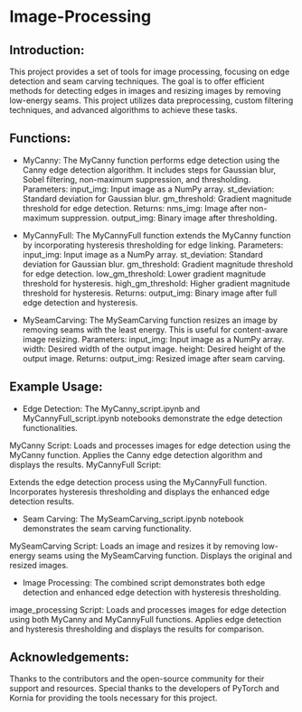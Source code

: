# Image-Processing

## Introduction:

This project provides a set of tools for image processing, focusing on edge detection and seam carving techniques. The goal is to offer efficient methods for detecting edges in images and resizing images by removing low-energy seams. This project utilizes data preprocessing, custom filtering techniques, and advanced algorithms to achieve these tasks.

## Functions:

- MyCanny: The MyCanny function performs edge detection using the Canny edge detection algorithm. It includes steps for Gaussian blur, Sobel filtering, non-maximum suppression, and thresholding.
Parameters:
input_img: Input image as a NumPy array.
st_deviation: Standard deviation for Gaussian blur.
gm_threshold: Gradient magnitude threshold for edge detection.
Returns:
nms_img: Image after non-maximum suppression.
output_img: Binary image after thresholding.

- MyCannyFull: The MyCannyFull function extends the MyCanny function by incorporating hysteresis thresholding for edge linking.
Parameters:
input_img: Input image as a NumPy array.
st_deviation: Standard deviation for Gaussian blur.
gm_threshold: Gradient magnitude threshold for edge detection.
low_gm_threshold: Lower gradient magnitude threshold for hysteresis.
high_gm_threshold: Higher gradient magnitude threshold for hysteresis.
Returns:
output_img: Binary image after full edge detection and hysteresis.

- MySeamCarving: The MySeamCarving function resizes an image by removing seams with the least energy. This is useful for content-aware image resizing.
Parameters:
input_img: Input image as a NumPy array.
width: Desired width of the output image.
height: Desired height of the output image.
Returns:
output_img: Resized image after seam carving.

## Example Usage:

- Edge Detection:
The MyCanny_script.ipynb and MyCannyFull_script.ipynb notebooks demonstrate the edge detection functionalities.

MyCanny Script:
Loads and processes images for edge detection using the MyCanny function.
Applies the Canny edge detection algorithm and displays the results.
MyCannyFull Script:

Extends the edge detection process using the MyCannyFull function.
Incorporates hysteresis thresholding and displays the enhanced edge detection results.

- Seam Carving:
The MySeamCarving_script.ipynb notebook demonstrates the seam carving functionality.

MySeamCarving Script:
Loads an image and resizes it by removing low-energy seams using the MySeamCarving function.
Displays the original and resized images.

- Image Processing:
The combined script demonstrates both edge detection and enhanced edge detection with hysteresis thresholding.

image_processing Script:
Loads and processes images for edge detection using both MyCanny and MyCannyFull functions.
Applies edge detection and hysteresis thresholding and displays the results for comparison.

## Acknowledgements:

Thanks to the contributors and the open-source community for their support and resources. Special thanks to the developers of PyTorch and Kornia for providing the tools necessary for this project.
